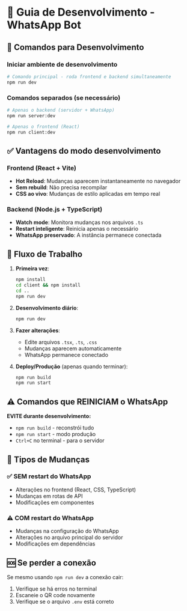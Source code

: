 # 🔧 Guia de Desenvolvimento - WhatsApp Bot

## 🚀 Comandos para Desenvolvimento

### Iniciar ambiente de desenvolvimento
```bash
# Comando principal - roda frontend e backend simultaneamente
npm run dev
```

### Comandos separados (se necessário)
```bash
# Apenas o backend (servidor + WhatsApp)
npm run server:dev

# Apenas o frontend (React)
npm run client:dev
```

## ✅ Vantagens do modo desenvolvimento

### Frontend (React + Vite)
- **Hot Reload**: Mudanças aparecem instantaneamente no navegador
- **Sem rebuild**: Não precisa recompilar
- **CSS ao vivo**: Mudanças de estilo aplicadas em tempo real

### Backend (Node.js + TypeScript)
- **Watch mode**: Monitora mudanças nos arquivos `.ts`
- **Restart inteligente**: Reinicia apenas o necessário
- **WhatsApp preservado**: A instância permanece conectada

## 🎯 Fluxo de Trabalho

1. **Primeira vez**: 
   ```bash
   npm install
   cd client && npm install
   cd ..
   npm run dev
   ```

2. **Desenvolvimento diário**:
   ```bash
   npm run dev
   ```

3. **Fazer alterações**:
   - Edite arquivos `.tsx`, `.ts`, `.css`
   - Mudanças aparecem automaticamente
   - WhatsApp permanece conectado

4. **Deploy/Produção** (apenas quando terminar):
   ```bash
   npm run build
   npm run start
   ```

## ⚠️ Comandos que REINICIAM o WhatsApp

**EVITE durante desenvolvimento:**
- `npm run build` - reconstrói tudo
- `npm run start` - modo produção
- `Ctrl+C` no terminal - para o servidor

## 🔄 Tipos de Mudanças

### ✅ SEM restart do WhatsApp
- Alterações no frontend (React, CSS, TypeScript)
- Mudanças em rotas de API
- Modificações em componentes

### ⚠️ COM restart do WhatsApp  
- Mudanças na configuração do WhatsApp
- Alterações no arquivo principal do servidor
- Modificações em dependências

## 🆘 Se perder a conexão

Se mesmo usando `npm run dev` a conexão cair:

1. Verifique se há erros no terminal
2. Escaneie o QR code novamente
3. Verifique se o arquivo `.env` está correto
